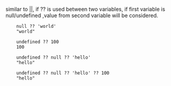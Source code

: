 similar to ||, if ?? is used between two variables, if first variable is null/undefined ,value from second variable will be considered.


        null ?? 'world'
        "world"

        undefined ?? 100
        100

        undefined ?? null ?? 'hello'
        "hello"

        undefined ?? null ?? 'hello' ?? 100
        "hello"
